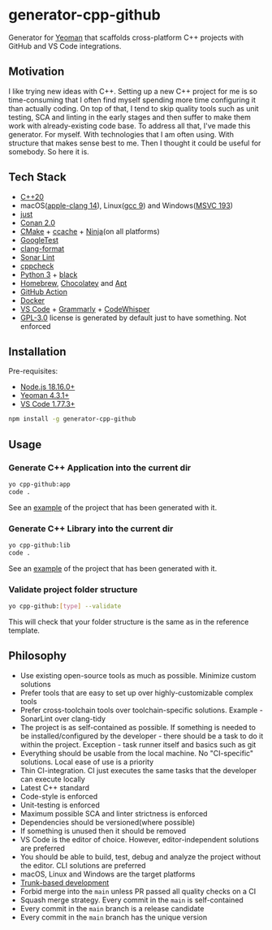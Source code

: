 # generator-cpp-github

Generator for [Yeoman](https://yeoman.io) that scaffolds cross-platform C++ projects with GitHub and VS Code integrations.

## Motivation

I like trying new ideas with C++. Setting up a new C++ project for me is so time-consuming that I often find myself spending more time configuring it than actually coding. On top of that, I tend to skip quality tools such as unit testing, SCA and linting in the early stages and then suffer to make them work with already-existing code base.
To address all that, I've made this generator. For myself. With technologies that I am often using. With structure that makes sense best to me. Then I thought it could be useful for somebody. So here it is.

## Tech Stack

- [C++20](https://en.cppreference.com/w/cpp/20)
- macOS([apple-clang 14](https://opensource.apple.com/source/clang/clang-23/clang/tools/clang/docs/UsersManual.html)), Linux([gcc 9](https://gcc.gnu.org/gcc-9/changes.html)) and Windows([MSVC 193](https://learn.microsoft.com/en-us/visualstudio/releases/2019/history))
- [just](https://github.com/casey/just)
- [Conan 2.0](https://docs.conan.io/2/)
- [CMake](https://cmake.org) + [ccache](https://ccache.dev) + [Ninja](https://ninja-build.org)(on all platforms)
- [GoogleTest](https://github.com/google/googletest)
- [clang-format](https://clang.llvm.org/docs/ClangFormat.html)
- [Sonar Lint](https://www.sonarsource.com/products/sonarlint)
- [cppcheck](https://cppcheck.sourceforge.io)
- [Python 3](https://www.python.org) + [black](https://black.readthedocs.io/en/stable/)
- [Homebrew](https://brew.sh), [Chocolatey](https://chocolatey.org) and [Apt](https://wiki.debian.org/Apt)
- [GitHub Action](https://docs.github.com/en/actions)
- [Docker](https://www.docker.com)
- [VS Code](https://code.visualstudio.com) + [Grammarly](https://marketplace.visualstudio.com/items?itemName=znck.grammarly) + [CodeWhisper](https://aws.amazon.com/codewhisperer/)
- [GPL-3.0](https://www.gnu.org/licenses/gpl-3.0.en.html) license is generated by default just to have something. Not enforced

## Installation

Pre-requisites:
- [Node.js 18.16.0+](https://nodejs.org/en/download)
- [Yeoman 4.3.1+](https://yeoman.io)
- [VS Code 1.77.3+](https://code.visualstudio.com)

```sh
npm install -g generator-cpp-github
```

## Usage

### Generate C++ Application into the current dir

```sh
yo cpp-github:app
code .
```

See an [example](https://github.com/vvvar/generator-cpp-github-example-app) of the project that has been generated with it.

### Generate C++ Library into the current dir

```sh
yo cpp-github:lib
code .
```

See an [example](https://github.com/vvvar/generator-cpp-github-example-lib) of the project that has been generated with it.

### Validate project folder structure

```sh
yo cpp-github:[type] --validate
```

This will check that your folder structure is the same as in the reference template.

## Philosophy

- Use existing open-source tools as much as possible. Minimize custom solutions
- Prefer tools that are easy to set up over highly-customizable complex tools
- Prefer cross-toolchain tools over toolchain-specific solutions. Example - SonarLint over clang-tidy
- The project is as self-contained as possible. If something is needed to be installed/configured by the developer - there should be a task to do it within the project. Exception - task runner itself and basics such as git
- Everything should be usable from the local machine. No "CI-specific" solutions. Local ease of use is a priority
- Thin CI-integration. CI just executes the same tasks that the developer can execute locally
- Latest C++ standard
- Code-style is enforced
- Unit-testing is enforced
- Maximum possible SCA and linter strictness is enforced
- Dependencies should be versioned(where possible)
- If something is unused then it should be removed
- VS Code is the editor of choice. However, editor-independent solutions are preferred
- You should be able to build, test, debug and analyze the project without the editor. CLI solutions are preferred
- macOS, Linux and Windows are the target platforms
- [Trunk-based development](https://trunkbaseddevelopment.com)
- Forbid merge into the `main` unless PR passed all quality checks on a CI
- Squash merge strategy. Every commit in the `main` is self-contained
- Every commit in the `main` branch is a release candidate
- Every commit in the `main` branch has the unique version
